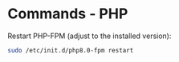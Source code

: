 # Commands - PHP

Restart PHP-FPM (adjust to the installed version):

```bash
sudo /etc/init.d/php8.0-fpm restart
```
